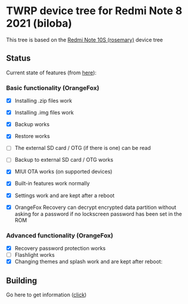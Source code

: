 # TWRP device tree for Redmi Note 8 2021 (biloba)

This tree is based on the [Redmi Note 10S (rosemary)](https://github.com/RedmiNote10S/recovery_device_redmi_rosemary) device tree

## Status

Current state of features (from [here](https://wiki.orangefox.tech/en/dev/maintainerships)):

### Basic functionality (OrangeFox)

- [X] Installing .zip files work
- [X] Installing .img files work
- [X] Backup works
- [X] Restore works
- [ ] The external SD card / OTG (if there is one) can be read
- [ ] Backup to external SD card / OTG works
- [X] MIUI OTA works (on supported devices)
- [X] Built-in features work normally
- [X] Settings work and are kept after a reboot
- [X] OrangeFox Recovery can decrypt encrypted data partition without asking for a password if no lockscreen password has been set in the ROM


### Advanced functionality (OrangeFox)

- [X] Recovery password protection works
- [ ] Flashlight works
- [X] Changing themes and splash work and are kept after reboot:

## Building

Go here to get information ([click](https://wiki.orangefox.tech/en/dev/building))

